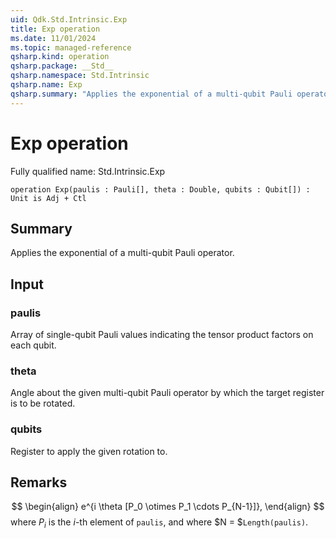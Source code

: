 ```yaml
---
uid: Qdk.Std.Intrinsic.Exp
title: Exp operation
ms.date: 11/01/2024
ms.topic: managed-reference
qsharp.kind: operation
qsharp.package: __Std__
qsharp.namespace: Std.Intrinsic
qsharp.name: Exp
qsharp.summary: "Applies the exponential of a multi-qubit Pauli operator."
---
```


# Exp operation

Fully qualified name: Std.Intrinsic.Exp

```qsharp
operation Exp(paulis : Pauli[], theta : Double, qubits : Qubit[]) : Unit is Adj + Ctl
```

## Summary
Applies the exponential of a multi-qubit Pauli operator.

## Input
### paulis
Array of single-qubit Pauli values indicating the tensor product
factors on each qubit.
### theta
Angle about the given multi-qubit Pauli operator by which the
target register is to be rotated.
### qubits
Register to apply the given rotation to.

## Remarks
$$
\begin{align}
    e^{i \theta [P_0 \otimes P_1 \cdots P_{N-1}]},
\end{align}
$$
where $P_i$ is the $i$-th element of `paulis`, and where
$N = $`Length(paulis)`.
